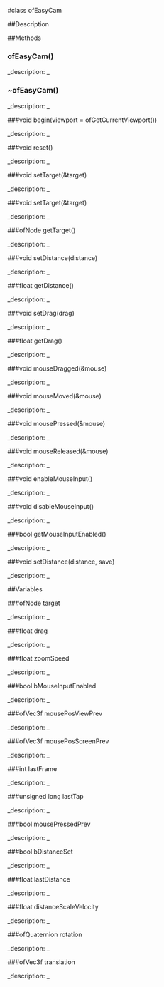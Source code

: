 #class ofEasyCam


##Description















































































##Methods



### ofEasyCam()

<!--
_syntax: ofEasyCam()_
_name: ofEasyCam_
_returns: _
_returns_description: _
_parameters: _
_access: public_
_version_started: 007_
_version_deprecated: _
_summary: _
_constant: False_
_static: no_
_visible: True_
_advanced: False_
-->

_description: _







<!----------------------------------------------------------------------------->

### ~ofEasyCam()

<!--
_syntax: ~ofEasyCam()_
_name: ~ofEasyCam_
_returns: _
_returns_description: _
_parameters: _
_access: public_
_version_started: 007_
_version_deprecated: _
_summary: _
_constant: False_
_static: no_
_visible: True_
_advanced: False_
-->

_description: _







<!----------------------------------------------------------------------------->

###void begin(viewport = ofGetCurrentViewport())

<!--
_syntax: begin(viewport = ofGetCurrentViewport())_
_name: begin_
_returns: void_
_returns_description: _
_parameters: ofRectangle viewport=ofGetCurrentViewport()_
_access: public_
_version_started: 007_
_version_deprecated: _
_summary: _
_constant: False_
_static: no_
_visible: True_
_advanced: False_
-->

_description: _







<!----------------------------------------------------------------------------->

###void reset()

<!--
_syntax: reset()_
_name: reset_
_returns: void_
_returns_description: _
_parameters: _
_access: public_
_version_started: 007_
_version_deprecated: _
_summary: _
_constant: False_
_static: no_
_visible: True_
_advanced: False_
-->

_description: _







<!----------------------------------------------------------------------------->

###void setTarget(&target)

<!--
_syntax: setTarget(&target)_
_name: setTarget_
_returns: void_
_returns_description: _
_parameters: const ofVec3f &target_
_access: public_
_version_started: 007_
_version_deprecated: _
_summary: _
_constant: False_
_static: no_
_visible: True_
_advanced: False_
-->

_description: _







<!----------------------------------------------------------------------------->

###void setTarget(&target)

<!--
_syntax: setTarget(&target)_
_name: setTarget_
_returns: void_
_returns_description: _
_parameters: ofNode &target_
_access: public_
_version_started: 007_
_version_deprecated: _
_summary: _
_constant: False_
_static: no_
_visible: True_
_advanced: False_
-->

_description: _







<!----------------------------------------------------------------------------->

###ofNode getTarget()

<!--
_syntax: getTarget()_
_name: getTarget_
_returns: ofNode_
_returns_description: _
_parameters: _
_access: public_
_version_started: 007_
_version_deprecated: _
_summary: _
_constant: False_
_static: no_
_visible: True_
_advanced: False_
-->

_description: _







<!----------------------------------------------------------------------------->

###void setDistance(distance)

<!--
_syntax: setDistance(distance)_
_name: setDistance_
_returns: void_
_returns_description: _
_parameters: float distance_
_access: public_
_version_started: 007_
_version_deprecated: _
_summary: _
_constant: False_
_static: no_
_visible: True_
_advanced: False_
-->

_description: _







<!----------------------------------------------------------------------------->

###float getDistance()

<!--
_syntax: getDistance()_
_name: getDistance_
_returns: float_
_returns_description: _
_parameters: _
_access: public_
_version_started: 007_
_version_deprecated: _
_summary: _
_constant: False_
_static: no_
_visible: True_
_advanced: False_
-->

_description: _







<!----------------------------------------------------------------------------->

###void setDrag(drag)

<!--
_syntax: setDrag(drag)_
_name: setDrag_
_returns: void_
_returns_description: _
_parameters: float drag_
_access: public_
_version_started: 007_
_version_deprecated: _
_summary: _
_constant: False_
_static: no_
_visible: True_
_advanced: False_
-->

_description: _







<!----------------------------------------------------------------------------->

###float getDrag()

<!--
_syntax: getDrag()_
_name: getDrag_
_returns: float_
_returns_description: _
_parameters: _
_access: public_
_version_started: 007_
_version_deprecated: _
_summary: _
_constant: False_
_static: no_
_visible: True_
_advanced: False_
-->

_description: _







<!----------------------------------------------------------------------------->

###void mouseDragged(&mouse)

<!--
_syntax: mouseDragged(&mouse)_
_name: mouseDragged_
_returns: void_
_returns_description: _
_parameters: ofMouseEventArgs &mouse_
_access: public_
_version_started: 007_
_version_deprecated: _
_summary: _
_constant: False_
_static: no_
_visible: True_
_advanced: False_
-->

_description: _







<!----------------------------------------------------------------------------->

###void mouseMoved(&mouse)

<!--
_syntax: mouseMoved(&mouse)_
_name: mouseMoved_
_returns: void_
_returns_description: _
_parameters: ofMouseEventArgs &mouse_
_access: public_
_version_started: 007_
_version_deprecated: _
_summary: _
_constant: False_
_static: no_
_visible: True_
_advanced: False_
-->

_description: _







<!----------------------------------------------------------------------------->

###void mousePressed(&mouse)

<!--
_syntax: mousePressed(&mouse)_
_name: mousePressed_
_returns: void_
_returns_description: _
_parameters: ofMouseEventArgs &mouse_
_access: public_
_version_started: 007_
_version_deprecated: _
_summary: _
_constant: False_
_static: no_
_visible: True_
_advanced: False_
-->

_description: _







<!----------------------------------------------------------------------------->

###void mouseReleased(&mouse)

<!--
_syntax: mouseReleased(&mouse)_
_name: mouseReleased_
_returns: void_
_returns_description: _
_parameters: ofMouseEventArgs &mouse_
_access: public_
_version_started: 007_
_version_deprecated: _
_summary: _
_constant: False_
_static: no_
_visible: True_
_advanced: False_
-->

_description: _







<!----------------------------------------------------------------------------->

###void enableMouseInput()

<!--
_syntax: enableMouseInput()_
_name: enableMouseInput_
_returns: void_
_returns_description: _
_parameters: _
_access: public_
_version_started: 007_
_version_deprecated: _
_summary: _
_constant: False_
_static: no_
_visible: True_
_advanced: False_
-->

_description: _







<!----------------------------------------------------------------------------->

###void disableMouseInput()

<!--
_syntax: disableMouseInput()_
_name: disableMouseInput_
_returns: void_
_returns_description: _
_parameters: _
_access: public_
_version_started: 007_
_version_deprecated: _
_summary: _
_constant: False_
_static: no_
_visible: True_
_advanced: False_
-->

_description: _







<!----------------------------------------------------------------------------->

###bool getMouseInputEnabled()

<!--
_syntax: getMouseInputEnabled()_
_name: getMouseInputEnabled_
_returns: bool_
_returns_description: _
_parameters: _
_access: public_
_version_started: 007_
_version_deprecated: _
_summary: _
_constant: False_
_static: no_
_visible: True_
_advanced: False_
-->

_description: _







<!----------------------------------------------------------------------------->

###void setDistance(distance, save)

<!--
_syntax: setDistance(distance, save)_
_name: setDistance_
_returns: void_
_returns_description: _
_parameters: float distance, bool save_
_access: private_
_version_started: 007_
_version_deprecated: _
_summary: _
_constant: False_
_static: no_
_visible: True_
_advanced: False_
-->

_description: _







<!----------------------------------------------------------------------------->

##Variables



###ofNode target

<!--
_name: target_
_type: ofNode_
_access: private_
_version_started: 007_
_version_deprecated: _
_summary: _
_visible: True_
_constant: True_
_advanced: False_
-->

_description: _







<!----------------------------------------------------------------------------->

###float drag

<!--
_name: drag_
_type: float_
_access: private_
_version_started: 007_
_version_deprecated: _
_summary: _
_visible: True_
_constant: True_
_advanced: False_
-->

_description: _







<!----------------------------------------------------------------------------->

###float zoomSpeed

<!--
_name: zoomSpeed_
_type: float_
_access: private_
_version_started: 007_
_version_deprecated: _
_summary: _
_visible: True_
_constant: True_
_advanced: False_
-->

_description: _







<!----------------------------------------------------------------------------->

###bool bMouseInputEnabled

<!--
_name: bMouseInputEnabled_
_type: bool_
_access: private_
_version_started: 007_
_version_deprecated: _
_summary: _
_visible: True_
_constant: True_
_advanced: False_
-->

_description: _







<!----------------------------------------------------------------------------->

###ofVec3f mousePosViewPrev

<!--
_name: mousePosViewPrev_
_type: ofVec3f_
_access: private_
_version_started: 007_
_version_deprecated: _
_summary: _
_visible: True_
_constant: True_
_advanced: False_
-->

_description: _







<!----------------------------------------------------------------------------->

###ofVec3f mousePosScreenPrev

<!--
_name: mousePosScreenPrev_
_type: ofVec3f_
_access: private_
_version_started: 007_
_version_deprecated: _
_summary: _
_visible: True_
_constant: True_
_advanced: False_
-->

_description: _







<!----------------------------------------------------------------------------->

###int lastFrame

<!--
_name: lastFrame_
_type: int_
_access: private_
_version_started: 007_
_version_deprecated: _
_summary: _
_visible: True_
_constant: True_
_advanced: False_
-->

_description: _







<!----------------------------------------------------------------------------->

###unsigned long lastTap

<!--
_name: lastTap_
_type: unsigned long_
_access: private_
_version_started: 007_
_version_deprecated: _
_summary: _
_visible: True_
_constant: True_
_advanced: False_
-->

_description: _







<!----------------------------------------------------------------------------->

###bool mousePressedPrev

<!--
_name: mousePressedPrev_
_type: bool_
_access: private_
_version_started: 007_
_version_deprecated: _
_summary: _
_visible: True_
_constant: True_
_advanced: False_
-->

_description: _







<!----------------------------------------------------------------------------->

###bool bDistanceSet

<!--
_name: bDistanceSet_
_type: bool_
_access: private_
_version_started: 007_
_version_deprecated: _
_summary: _
_visible: True_
_constant: True_
_advanced: False_
-->

_description: _







<!----------------------------------------------------------------------------->

###float lastDistance

<!--
_name: lastDistance_
_type: float_
_access: private_
_version_started: 007_
_version_deprecated: _
_summary: _
_visible: True_
_constant: True_
_advanced: False_
-->

_description: _







<!----------------------------------------------------------------------------->

###float distanceScaleVelocity

<!--
_name: distanceScaleVelocity_
_type: float_
_access: private_
_version_started: 007_
_version_deprecated: _
_summary: _
_visible: True_
_constant: True_
_advanced: False_
-->

_description: _







<!----------------------------------------------------------------------------->

###ofQuaternion rotation

<!--
_name: rotation_
_type: ofQuaternion_
_access: private_
_version_started: 007_
_version_deprecated: _
_summary: _
_visible: True_
_constant: True_
_advanced: False_
-->

_description: _







<!----------------------------------------------------------------------------->

###ofVec3f translation

<!--
_name: translation_
_type: ofVec3f_
_access: private_
_version_started: 007_
_version_deprecated: _
_summary: _
_visible: True_
_constant: True_
_advanced: False_
-->

_description: _







<!----------------------------------------------------------------------------->

